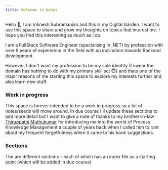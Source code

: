 ```yaml
---
title: Welcome to Notes
---
```


Hello 👋, I am Viknesh Subramanian and this is my Digital Garden.
I want to use this space to share and grow my thoughts on topics that interest me. I hope you find this interesting as much as I do.

I am a FullStack Software Engineer (specialising in .NET) by profession with over 9 years of experience in the field with an inclination towards Backend development.

However, I don't want my profession to be my sole identity (I swear the domain has nothing to do with my primary skill set 😇) and thats one of the major reasons of me starting this space to explore my interests further and also learn new stuff.

### Work in progress
This space is forever intended to be a work in progress so a lot of notes/seeds will move around. In due course I'll update these sections to add more detail but I want to give a note of thanks to my brother-in-law [Thiruppathi Muthukumar](https://thiru.xyz/) for introducing me into the world of Process Knowledge Management a couple of years back when I called him to rant about my frequent forgetfulness when it came to his book suggestions.

### Sections
The are different sections - each of which has an index file as a starting point (which will be added in due course)

